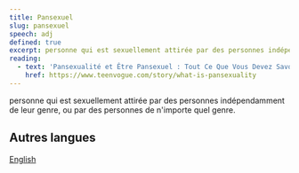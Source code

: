 ```yaml
---
title: Pansexuel
slug: pansexuel
speech: adj
defined: true
excerpt: personne qui est sexuellement attirée par des personnes indépendamment de leur genre, ou par des personnes de n'importe quel genre.
reading:
  - text: 'Pansexualité et Être Pansexuel : Tout Ce Que Vous Devez Savoir'
    href: https://www.teenvogue.com/story/what-is-pansexuality
---
```


personne qui est sexuellement attirée par des personnes indépendamment de leur genre, ou par des personnes de n'importe quel genre.

## Autres langues

[English](/definitions/pansexual)
